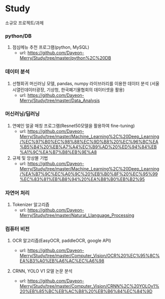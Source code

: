 # Study
소규모 프로젝트/과제


### **python/DB**
1) 점심메뉴 추천 프로그램(python, MySQL)
   - url: https://github.com/Dayeon-Merry/Study/tree/master/python%2C%20DB

### **데이터 분석**
1) 선형회귀 머신러닝 모델, pandas, numpy 라이브러리를 이용한 데이터 분석
   (서울시열린데이터광장, 기상청, 한국폐기물협회의 데이터셋을 활용)
   - url: https://github.com/Dayeon-Merry/Study/tree/master/Data_Analysis
     
### **머신러닝/딥러닝**
1) 연예인 얼굴 매칭 프로그램(Resnet50모델을 활용하여 fine-tuning)
   - url: https://github.com/Dayeon-Merry/Study/tree/master/Machine_Learning%2C%20Deep_Learning/%EC%97%B0%EC%98%88%EC%9D%B8%20%EC%96%BC%EA%B5%B4%20%EB%A7%A4%EC%B9%AD%20%ED%94%84%EB%A1%9C%EA%B7%B8%EB%9E%A8
2) 규제 및 앙상블 기법
   - url: https://github.com/Dayeon-Merry/Study/tree/master/Machine_Learning%2C%20Deep_Learning/%EA%B7%9C%EC%A0%9C%20%EB%B0%8F%20%EC%95%99%EC%83%81%EB%B8%94%20%EA%B8%B0%EB%B2%95
     
### **자연어 처리**
1) Tokenizer 알고리즘
   - url: https://github.com/Dayeon-Merry/Study/tree/master/Natural_Llanguage_Processing
     
### **컴퓨터 비전**
1) OCR 알고리즘(EasyOCR, paddleOCR, google API)
   - url: https://github.com/Dayeon-Merry/Study/tree/master/Computer_Vision/OCR%20%EC%95%8C%EA%B3%A0%EB%A6%AC%EC%A6%98

2) CRNN, YOLO V1 모델 논문 분석
   - url: https://github.com/Dayeon-Merry/Study/tree/master/Computer_Vision/CRNN%2C%20YOLOv1%20%EB%85%BC%EB%AC%B8%20%EB%B6%84%EC%84%9D
